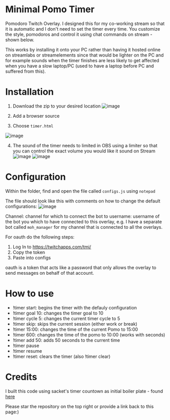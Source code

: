 # Minimal Pomo Timer
Pomodoro Twitch Overlay. I designed this for my co-working stream so that it is automatic and I don't need to set the timer every time. You customize the style, pomodoros and  control it using chat commands on stream - shown below.
 
This works by installing it onto your PC rather than having it hosted online on streamlabs or streamelements since that would be lighter on the PC and for example sounds when the timer finishes are less likely to get affected when you have a slow laptop/PC (used to have a laptop before PC and suffered from this).

# Installation
1. Download the zip to your desired location
![image](https://user-images.githubusercontent.com/35163331/165662709-b55ff46a-9df3-443f-b1f4-b741dd322430.png)

2. Add a browser source
3. Choose `timer.html`

![image](https://user-images.githubusercontent.com/35163331/165658964-4ee3c16b-e151-4749-a2ec-2a0110f899e7.png)

4. The sound of the timer needs to limited in OBS using a limiter so that you can control the exact volume you would like it sound on Stream
![image](https://user-images.githubusercontent.com/35163331/165692767-5e523627-43e0-4ae5-88b6-7fd76c894a23.png)
![image](https://user-images.githubusercontent.com/35163331/165692832-f7d1ac58-e0a3-4f7b-8356-2c07493ed806.png)

# Configuration
Within the folder, find and open the file called `configs.js` using `notepad`

The file should look like this with comments on how to change the default configurations:
![image](https://user-images.githubusercontent.com/35163331/165657486-a4660bdf-41e9-4baa-99a4-9aba595e6df6.png)

Channel: channel for which to connect the bot to
username: username of the bot you which to have connected to this overlay, e.g. I have a separate bot called `moh_manager` for my channel that is connected to all the overlays.

For oauth do the following steps:
1. Log In to https://twitchapps.com/tmi/
2. Copy the token
3. Paste into configs 

oauth is a token that acts like a password that only allows the overlay to send messages on behalf of that account.

# How to use
- !timer start: begins the timer with the defauly configuration
- !timer goal 10: changes the timer goal to 10
- !timer cycle 5: changes the current timer cycle to 5
- !timer skip: skips the current session (either work or break)
- !timer 15:00: changes the time of the current Pomo to 15:00
- !timer 600: changes the time of the pomo to 10:00 (works with seconds)
- !timer add 50: adds 50 seconds to the current time
- !timer pause
- !timer resume
- !timer reset: clears the timer (also !timer clear)

# Credits

I built this code using sacket's timer countown as initial boiler plate - found [here](https://www.youtube.com/watch?v=36q6zHG9vwQ&t=226s)

Please star the repository on the top right or provide a link back to this page:)
